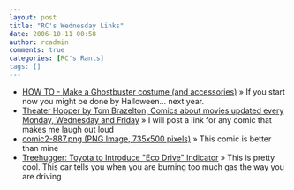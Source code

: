 ```yaml
---
layout: post
title: "RC's Wednesday Links"
date: 2006-10-11 00:58
author: rcadmin
comments: true
categories: [RC's Rants]
tags: []
---
```

<ul>
<li><a href="http://www.makezine.com/blog/archive/2006/10/how_to_make_a_ghostbuster_cost.html?CMP=OTC-0D6B48984890" title="HOW TO - Make a Ghostbuster costume (and accessories)">HOW TO - Make a Ghostbuster costume (and accessories)</a> &raquo; If you start now you might be done by Halloween... next year.</li>
<li><a href="http://www.theaterhopper.com/index.php?date=20061006" title="Theater Hopper by Tom Brazelton, Comics about movies updated every Monday, Wednesday and Friday">Theater Hopper by Tom Brazelton, Comics about movies updated every Monday, Wednesday and Friday</a> &raquo; I will post a link for any comic that makes me laugh out loud</li>
<li><a href="http://www.qwantz.com/comics/comic2-887.png" title="comic2-887.png (PNG Image, 735x500 pixels)">comic2-887.png (PNG Image, 735x500 pixels)</a> &raquo; This comic is better than mine</li>
<li><a href="http://www.treehugger.com/files/2006/10/toyota_eco_drive.php" title="Treehugger: Toyota to Introduce &quot;Eco Drive&quot; Indicator">Treehugger: Toyota to Introduce &quot;Eco Drive&quot; Indicator</a> &raquo; This is pretty cool. This car tells you when you are burning too much gas the way you are driving</li>
</ul>

